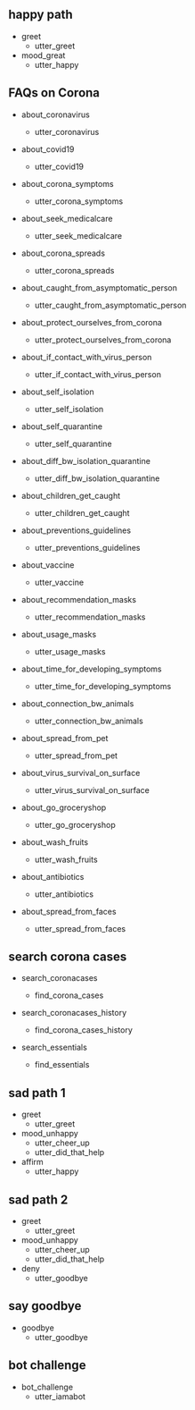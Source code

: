 ## happy path
* greet
  - utter_greet
* mood_great
  - utter_happy

## FAQs on Corona
* about_coronavirus
  - utter_coronavirus

* about_covid19
  - utter_covid19
 
* about_corona_symptoms
  - utter_corona_symptoms

* about_seek_medicalcare
  - utter_seek_medicalcare
  
* about_corona_spreads
  - utter_corona_spreads

* about_caught_from_asymptomatic_person
  - utter_caught_from_asymptomatic_person

* about_protect_ourselves_from_corona
  - utter_protect_ourselves_from_corona

* about_if_contact_with_virus_person
  - utter_if_contact_with_virus_person

* about_self_isolation
  - utter_self_isolation

* about_self_quarantine
  - utter_self_quarantine

* about_diff_bw_isolation_quarantine
  - utter_diff_bw_isolation_quarantine

* about_children_get_caught
  - utter_children_get_caught

* about_preventions_guidelines
  - utter_preventions_guidelines

* about_vaccine
  - utter_vaccine

* about_recommendation_masks
  - utter_recommendation_masks

* about_usage_masks
  - utter_usage_masks

* about_time_for_developing_symptoms
  - utter_time_for_developing_symptoms

* about_connection_bw_animals
  - utter_connection_bw_animals

* about_spread_from_pet
  - utter_spread_from_pet

* about_virus_survival_on_surface
  - utter_virus_survival_on_surface

* about_go_groceryshop
  - utter_go_groceryshop

* about_wash_fruits
  - utter_wash_fruits

* about_antibiotics
  - utter_antibiotics

* about_spread_from_faces
  - utter_spread_from_faces


## search corona cases
* search_coronacases
  - find_corona_cases

* search_coronacases_history
  - find_corona_cases_history

* search_essentials
  - find_essentials

## sad path 1
* greet
  - utter_greet
* mood_unhappy
  - utter_cheer_up
  - utter_did_that_help
* affirm
  - utter_happy

## sad path 2
* greet
  - utter_greet
* mood_unhappy
  - utter_cheer_up
  - utter_did_that_help
* deny
  - utter_goodbye

## say goodbye
* goodbye
  - utter_goodbye

## bot challenge
* bot_challenge
  - utter_iamabot
